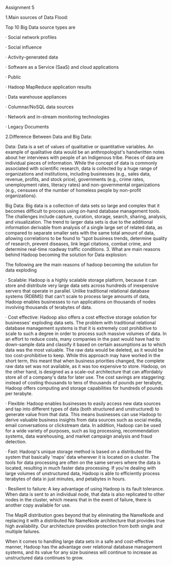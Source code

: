Assignment 5

1.Main sources of Data Flood:

Top 10 Big Data source types are

 

·        Social network profiles

·        Social influence

·        Activity-generated data

·        Software as a Service (SaaS) and cloud applications

·         Public

·        Hadoop MapReduce application results

·        Data warehouse appliances

·        Columnar/NoSQL data sources

·        Network and in-stream monitoring technologies

·        Legacy Documents

 

 

2.Difference Between Data and Big Data:

Data: Data is a set of values of qualitative or quantitative variables. An example of qualitative data would be an anthropologist's handwritten notes about her interviews with people of an Indigenous tribe. Pieces of data are individual pieces of information. While the concept of data is commonly associated with scientific research, data is collected by a huge range of organizations and institutions, including businesses (e.g., sales data, revenue, profits, and stock price), governments (e.g., crime rates, unemployment rates, literacy rates) and non-governmental organizations (e.g., censuses of the number of homeless people by non-profit organizations).
 
Big Data:
Big data is a collection of data sets so large and complex that it becomes difficult to process using on-hand database management tools. The challenges include capture, curation, storage, search, sharing, analysis, and visualization. The trend to larger data sets is due to the additional information derivable from analysis of a single large set of related data, as compared to separate smaller sets with the same total amount of data, allowing correlations to be found to “spot business trends, determine quality of research, prevent diseases, link legal citations, combat crime, and determine real-time roadway traffic conditions.
3.     What are main reasons behind Hadoop becoming the solution for Data explosion:

 

The following are the main reasons of hadoop becoming the solution for data exploding

 

·        Scalable: Hadoop is a highly scalable storage platform, because it can store and distribute very large data sets across hundreds of inexpensive servers that operate in parallel. Unlike traditional relational database systems (RDBMS) that can't scale to process large amounts of data, Hadoop enables businesses to run applications on thousands of nodes involving thousands of terabytes of data.

 

·        Cost effective: Hadoop also offers a cost effective storage solution for businesses' exploding data sets. The problem with traditional relational database management systems is that it is extremely cost prohibitive to scale to such a degree in order to process such massive volumes of data. In an effort to reduce costs, many companies in the past would have had to down-sample data and classify it based on certain assumptions as to which data was the most valuable. The raw data would be deleted, as it would be too cost-prohibitive to keep. While this approach may have worked in the short term, this meant that when business priorities changed, the complete raw data set was not available, as it was too expensive to store. Hadoop, on the other hand, is designed as a scale-out architecture that can affordably store all of a company's data for later use. The cost savings are staggering: instead of costing thousands to tens of thousands of pounds per terabyte, Hadoop offers computing and storage capabilities for hundreds of pounds per terabyte.

 

 

· Flexible:
      Hadoop enables businesses to easily access new data sources and tap into different types of data (both structured and unstructured) to generate value from that data. This means businesses can use Hadoop to derive valuable business insights from data sources such as social media, email conversations or clickstream data. In addition, Hadoop can be used for a wide variety of purposes, such as log processing, recommendation systems, data warehousing, and market campaign analysis and fraud detection.

 

· Fast: 
      Hadoop's unique storage method is based on a distributed file system that basically 'maps' data wherever it is located on a cluster. The tools for data processing are often on the same servers where the data is located, resulting in much faster data processing. If you're dealing with large volumes of unstructured data, Hadoop is able to efficiently process terabytes of data in just minutes, and petabytes in hours.

 

 

· Resilient to failure: 
        A key advantage of using Hadoop is its fault tolerance. When data is sent to an individual node, that data is also replicated to other nodes in the cluster, which means that in the event of failure, there is another copy available for use.

The MapR distribution goes beyond that by eliminating the NameNode and replacing it with a distributed No NameNode architecture that provides true high availability. Our architecture provides protection from both single and multiple failures.

When it comes to handling large data sets in a safe and cost-effective manner, Hadoop has the advantage over relational database management systems, and its value for any size business will continue to increase as unstructured data continues to grow.
